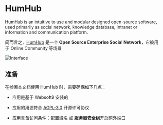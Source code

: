 # HumHub

HumHub is an intuitive to use and modular designed open-source software, used primarily as social network, knowledge database, intranet or information and communication platform.

简而言之，[HumHub](https://www.humhub.com/) 是一个 **Open Source Enterprise Social Network**，它被用于 Online Community  等场景


![Interface](https://libs.websoft9.com/Websoft9/DocsPicture/zh/humhub/humhub-gui-websoft9.png)


## 准备

在参阅本文档使用 HumHub 时，需要确保如下几点：

- 应用是基于 Websoft9 安装的

- 应用的用途符合 [AGPL-3.0](https://opensource.org/licenses/AGPL-3.0) 开源许可协议

- 应用具备访问条件：[配置域名](./guide/appsetdomain) 或 **服务器安全组**开启网外端口